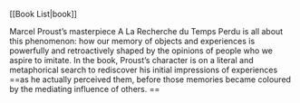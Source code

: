 [[Book List|book]]

Marcel Proust’s masterpiece A La Recherche du Temps Perdu is all about this phenomenon: how our memory of objects and experiences is powerfully and retroactively shaped by the opinions of people who we aspire to imitate. In the book, Proust’s character is on a literal and metaphorical search to rediscover his initial impressions of experiences ==as he actually perceived them, before those memories became coloured by the mediating influence of others. ==
